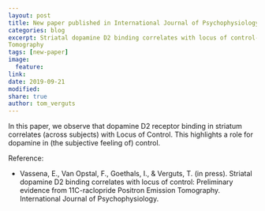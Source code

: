 ```yaml
---
layout: post
title: New paper published in International Journal of Psychophysiology
categories: blog
excerpt: Striatal dopamine D2 binding correlates with locus of control- Preliminary evidence from [11C]raclopride Positron Emission
Tomography
tags: [new-paper]
image:
  feature:
link:
date: 2019-09-21
modified:
share: true
author: tom_verguts
---
```


In this paper, we observe that dopamine D2 receptor binding in striatum correlates (across subjects) with Locus of Control.
This highlights a role for dopamine in (the subjective feeling of) control.


Reference:
- Vassena, E., Van Opstal, F., Goethals, I., & Verguts, T. (in press). Striatal dopamine D2 binding correlates with locus of control: Preliminary evidence from 11C-raclopride Positron Emission Tomography.
International Journal of Psychophysiology.
